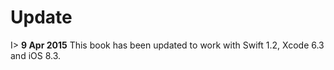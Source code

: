 # Update

I> __9 Apr 2015__ This book has been updated to work with Swift 1.2, Xcode 6.3 and iOS 8.3.